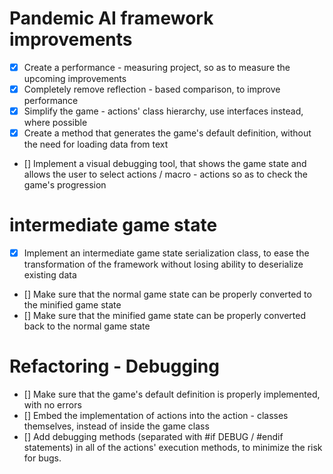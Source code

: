 # Pandemic AI framework improvements
- [x] Create a performance - measuring project, so as to measure the upcoming improvements
- [x] Completely remove reflection - based comparison, to improve performance
- [x] Simplify the game - actions' class hierarchy, use interfaces instead, where possible
- [x] Create a method that generates the game's default definition, without the need for loading data from text
- [] Implement a visual debugging tool, that shows the game state and allows the user to select actions / macro - actions so as to check the game's progression

# intermediate game state
- [x] Implement an intermediate game state serialization class, to ease the transformation of the framework without losing ability to deserialize existing data
- [] Make sure that the normal game state can be properly converted to the minified game state
- [] Make sure that the minified game state can be properly converted back to the normal game state

# Refactoring - Debugging
- [] Make sure that the game's default definition is properly implemented, with no errors
- [] Embed the implementation of actions into the action - classes themselves, instead of inside the game class
- [] Add debugging methods (separated with #if DEBUG / #endif statements) in all of the actions' execution methods, to minimize the risk for bugs.